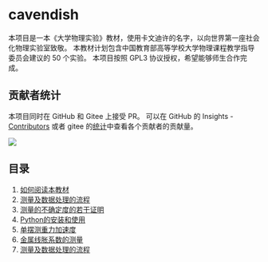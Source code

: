 # cavendish

本项目是一本《大学物理实验》教材，使用卡文迪许的名字，以向世界第一座社会化物理实验室致敬。
本教材计划包含中国教育部高等学校大学物理课程教学指导委员会建议的 50 个实验。
本项目按照 GPL3 协议授权，希望能够师生合作完成。

## 贡献者统计

本项目同时在 GitHub 和 Gitee 上接受 PR。
可以在 GitHub 的 Insights - [Contributors](https://github.com/wangliang1989/cavendish/graphs/contributors) 或者 gitee 的[统计](https://gitee.com/wangliang1989/cavendish/repository/stats/main)中查看各个贡献者的贡献量。

[![](https://img.shields.io/github/contributors/wangliang1989/cavendish)](https://github.com/wangliang1989/cavendish/graphs/contributors)

## 目录

1. [如何阅读本教材](如何阅读本教材.md)
2. [测量及数据处理的流程](测量及数据处理的流程.md)
3. [测量的不确定度的若干证明](测量的不确定度的若干证明.md)
4. [Python的安装和使用](Python的安装和使用.md)
5. [单摆测重力加速度](单摆测重力加速度.md)
6. [金属线胀系数的测量](金属线胀系数的测量.md)
7. [测量及数据处理的流程](测量及数据处理的流程.md)
